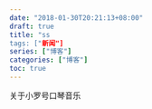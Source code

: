 ```yaml
---
date: "2018-01-30T20:21:13+08:00"
draft: true
title: "ss
tags: ["新闻"]
series: ["博客"]
categories: ["博客"]
toc: true
---
```


关于小罗号口琴音乐

<!--more-->
